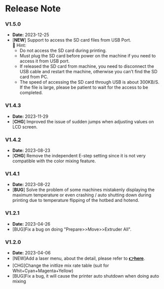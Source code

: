 # Release Note
### V1.5.0 
- **Date:** 2023-12-25
- [**NEW**] Support to access the SD card files from USB Port.    
  :pushpin: Hint:      
  - Do not access the SD card during printing.
  - Must plug the SD card before power on the machine if you need to access it from USB port.
  - If released the SD card from machine, you need to disconnect the USB cable and restart the machine, otherwise you can't find the SD card from PC.
  - The speed of accessing the SD card through USB is about 300KB/S. If the file is large, please be patient to wait for the access to be completed.

### V1.4.3 
- **Date:** 2023-11-29
- [**CHG**] Improved the issue of sudden jumps when adjusting values on LCD screen.

### V1.4.2
- **Date:** 2023-08-23
- [**CHG**] Remove the independent E-step setting since it is not very compatible with the color mixing feature. 

### V1.4.1 
- **Date:** 2023-08-22
- [**BUG**] Solve the problem of some machines mistakenly displaying the maximum temperature or even crashing / auto shutting down during printing due to temperature flipping of the hotbed and hotend.

### V1.2.1 
- **Date:** 2023-04-26
- [BUG]Fix a bug on doing "Prepare>>Move>>Extruder All".

### V1.2.0 
- **Date:** 2023-04-06
- [NEW]Add a laser menu, about the detail, please refer to [**:point_right:here**](https://github.com/ZONESTAR3D/Upgrade-kit-guide/tree/main/Laser_Engraving#two-turn-on-the-laser-engine-feature).
- [CHG]Change the initlize mix rate table (suit for Whit+Cyan+Magenta+Yellow)
- [BUG]Fix a bug, it will cause the printer auto shutdown when doing auto mixing
